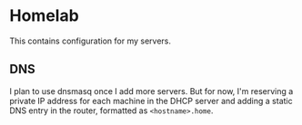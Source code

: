 # Homelab
This contains configuration for my servers.

## DNS
I plan to use dnsmasq once I add more servers.
But for now, I'm reserving a private IP address for each machine in the DHCP server and adding a static DNS entry in the router, formatted as `<hostname>.home`.

